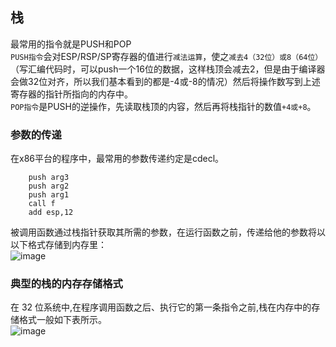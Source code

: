 ## 栈  
最常用的指令就是PUSH和POP  
`PUSH指令`会对ESP/RSP/SP寄存器的值进行`减法运算`，使之`减去4（32位）或8（64位）`（写汇编代码时，可以push一个16位的数据，这样栈顶会减去2，但是由于编译器会做32位对齐，所以我们基本看到的都是-4或-8的情况）然后将操作数写到上述寄存器的指针所指向的内存中。  
`POP指令`是PUSH的逆操作，先读取栈顶的内容，然后再将栈指针的数值`+4或+8`。  

### 参数的传递  
在x86平台的程序中，最常用的参数传递约定是cdecl。  
```
	push arg3
	push arg2  
	push arg1
	call f
	add esp,12  
```
被调用函数通过栈指针获取其所需的参数，在运行函数之前，传递给他的参数将以以下格式存储到内存里：  
![image](https://github.com/lracker/ctf_re/blob/master/homeworks/2Team/lracker/image/7th_1.png)   

### 典型的栈的内存存储格式  

在 32 位系统中,在程序调用函数之后、执行它的第一条指令之前,栈在内存中的存储格式一般如下表所示。    
![image](https://github.com/lracker/ctf_re/blob/master/homeworks/2Team/lracker/image/7th_2.png)

